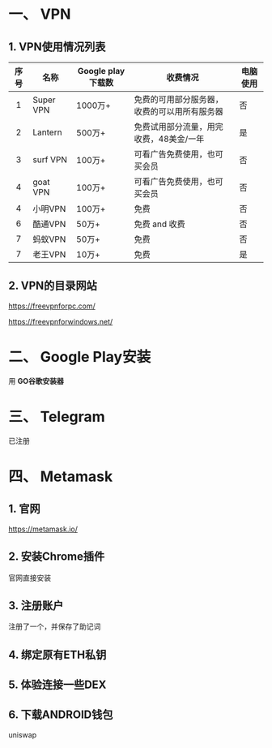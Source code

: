 # 一、 VPN

## 1. VPN使用情况列表

| 序号 | 名称      | Google play下载数 | 收费情况                                     | 电脑使用 |
| :--: | --------- | ----------------- | -------------------------------------------- | -------- |
|  1   | Super VPN | 1000万+           | 免费的可用部分服务器，收费的可以用所有服务器 | 否       |
|  2   | Lantern   | 500万+            | 免费试用部分流量，用完收费，48美金/一年      | 是       |
|  3   | surf VPN  | 100万+            | 可看广告免费使用，也可买会员                 | 否       |
|  4   | goat VPN  | 100万+            | 可看广告免费使用，也可买会员                 | 否       |
|  4   | 小明VPN   | 100万+            | 免费                                         | 否       |
|  6   | 酷通VPN   | 50万+             | 免费 and 收费                                | 否       |
|  7   | 蚂蚁VPN   | 50万+             | 免费                                         | 否       |
|  7   | 老王VPN   | 10万+             | 免费                                         | 是       |

## 2. VPN的目录网站

https://freevpnforpc.com/

https://freevpnforwindows.net/

# 二、 Google Play安装

用 **GO谷歌安装器**

# 三、 Telegram

已注册

# 四、 Metamask

## 1. 官网

https://metamask.io/

## 2. 安装Chrome插件

官网直接安装

## 3. 注册账户

注册了一个，并保存了助记词

## 4. 绑定原有ETH私钥

## 5. 体验连接一些DEX

## 6. 下载ANDROID钱包







uniswap



